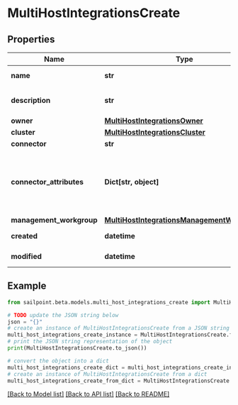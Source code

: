 # MultiHostIntegrationsCreate


## Properties

Name | Type | Description | Notes
------------ | ------------- | ------------- | -------------
**name** | **str** | Multi-Host Integration&#39;s human-readable name. | 
**description** | **str** | Multi-Host Integration&#39;s human-readable description. | 
**owner** | [**MultiHostIntegrationsOwner**](MultiHostIntegrationsOwner.md) |  | 
**cluster** | [**MultiHostIntegrationsCluster**](MultiHostIntegrationsCluster.md) |  | [optional] 
**connector** | **str** | Connector script name. | 
**connector_attributes** | **Dict[str, object]** | Multi-Host Integration specific configuration. User can add any number of additional attributes. e.g. maxSourcesPerAggGroup, maxAllowedSources etc. | [optional] 
**management_workgroup** | [**MultiHostIntegrationsManagementWorkgroup**](MultiHostIntegrationsManagementWorkgroup.md) |  | [optional] 
**created** | **datetime** | Date-time when the source was created | [optional] 
**modified** | **datetime** | Date-time when the source was last modified. | [optional] 

## Example

```python
from sailpoint.beta.models.multi_host_integrations_create import MultiHostIntegrationsCreate

# TODO update the JSON string below
json = "{}"
# create an instance of MultiHostIntegrationsCreate from a JSON string
multi_host_integrations_create_instance = MultiHostIntegrationsCreate.from_json(json)
# print the JSON string representation of the object
print(MultiHostIntegrationsCreate.to_json())

# convert the object into a dict
multi_host_integrations_create_dict = multi_host_integrations_create_instance.to_dict()
# create an instance of MultiHostIntegrationsCreate from a dict
multi_host_integrations_create_from_dict = MultiHostIntegrationsCreate.from_dict(multi_host_integrations_create_dict)
```
[[Back to Model list]](../README.md#documentation-for-models) [[Back to API list]](../README.md#documentation-for-api-endpoints) [[Back to README]](../README.md)


